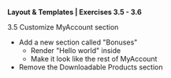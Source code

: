 **Layout & Templates | Exercises 3.5 - 3.6**

3.5 Customize MyAccount section
* Add a new section called "Bonuses"
  * Render "Hello world" inside
  * Make it look like the rest of MyAccount
* Remove the Downloadable Products section